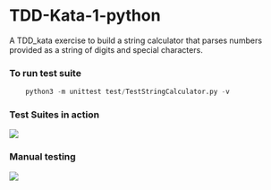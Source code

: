 # TDD-Kata-1-python
A TDD_kata exercise to build a string calculator that parses numbers provided as a string of digits and special characters. 

### To run test suite

```python
    python3 -m unittest test/TestStringCalculator.py -v
```

### Test Suites in action
![](https://github.com/Jkob-Jacob/TDD-Kata-1-python/blob/master/imgs/tests.png)

### Manual testing
![](https://github.com/Jkob-Jacob/TDD-Kata-1-python/blob/master/imgs/manual_tests.png)
